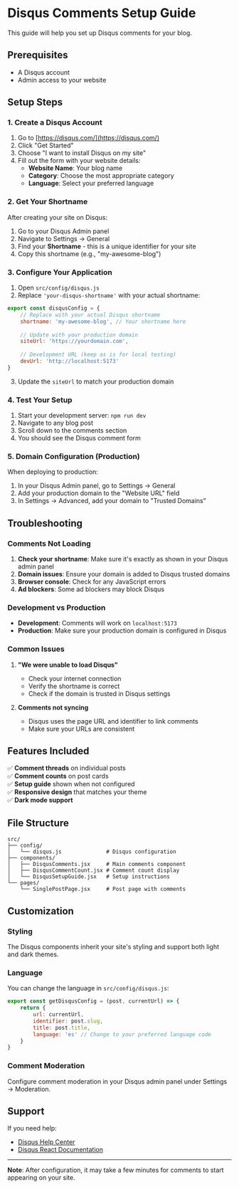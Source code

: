 # Disqus Comments Setup Guide

This guide will help you set up Disqus comments for your blog.

## Prerequisites

- A Disqus account
- Admin access to your website

## Setup Steps

### 1. Create a Disqus Account

1. Go to [https://disqus.com/](https://disqus.com/)
2. Click "Get Started"
3. Choose "I want to install Disqus on my site"
4. Fill out the form with your website details:
   - **Website Name**: Your blog name
   - **Category**: Choose the most appropriate category
   - **Language**: Select your preferred language

### 2. Get Your Shortname

After creating your site on Disqus:

1. Go to your Disqus Admin panel
2. Navigate to Settings → General
3. Find your **Shortname** - this is a unique identifier for your site
4. Copy this shortname (e.g., "my-awesome-blog")

### 3. Configure Your Application

1. Open `src/config/disqus.js`
2. Replace `'your-disqus-shortname'` with your actual shortname:

```javascript
export const disqusConfig = {
    // Replace with your actual Disqus shortname
    shortname: 'my-awesome-blog', // Your shortname here
    
    // Update with your production domain
    siteUrl: 'https://yourdomain.com',
    
    // Development URL (keep as is for local testing)
    devUrl: 'http://localhost:5173'
}
```

3. Update the `siteUrl` to match your production domain

### 4. Test Your Setup

1. Start your development server: `npm run dev`
2. Navigate to any blog post
3. Scroll down to the comments section
4. You should see the Disqus comment form

### 5. Domain Configuration (Production)

When deploying to production:

1. In your Disqus Admin panel, go to Settings → General
2. Add your production domain to the "Website URL" field
3. In Settings → Advanced, add your domain to "Trusted Domains"

## Troubleshooting

### Comments Not Loading

1. **Check your shortname**: Make sure it's exactly as shown in your Disqus admin panel
2. **Domain issues**: Ensure your domain is added to Disqus trusted domains
3. **Browser console**: Check for any JavaScript errors
4. **Ad blockers**: Some ad blockers may block Disqus

### Development vs Production

- **Development**: Comments will work on `localhost:5173`
- **Production**: Make sure your production domain is configured in Disqus

### Common Issues

1. **"We were unable to load Disqus"**
   - Check your internet connection
   - Verify the shortname is correct
   - Check if the domain is trusted in Disqus settings

2. **Comments not syncing**
   - Disqus uses the page URL and identifier to link comments
   - Make sure your URLs are consistent

## Features Included

✅ **Comment threads** on individual posts  
✅ **Comment counts** on post cards  
✅ **Setup guide** shown when not configured  
✅ **Responsive design** that matches your theme  
✅ **Dark mode support**  

## File Structure

```
src/
├── config/
│   └── disqus.js              # Disqus configuration
├── components/
│   ├── DisqusComments.jsx     # Main comments component
│   ├── DisqusCommentCount.jsx # Comment count display
│   └── DisqusSetupGuide.jsx   # Setup instructions
└── pages/
    └── SinglePostPage.jsx     # Post page with comments
```

## Customization

### Styling
The Disqus components inherit your site's styling and support both light and dark themes.

### Language
You can change the language in `src/config/disqus.js`:

```javascript
export const getDisqusConfig = (post, currentUrl) => {
    return {
        url: currentUrl,
        identifier: post.slug,
        title: post.title,
        language: 'es' // Change to your preferred language code
    }
}
```

### Comment Moderation
Configure comment moderation in your Disqus admin panel under Settings → Moderation.

## Support

If you need help:
- [Disqus Help Center](https://help.disqus.com/)
- [Disqus React Documentation](https://github.com/disqus/disqus-react)

---

**Note**: After configuration, it may take a few minutes for comments to start appearing on your site.
